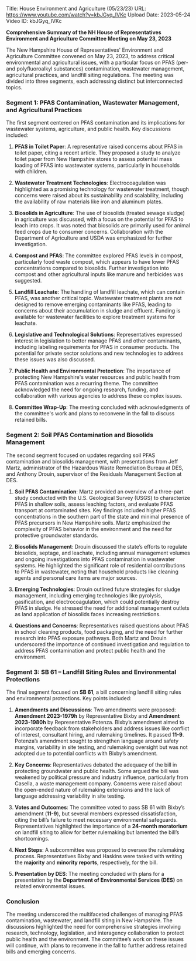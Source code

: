 Title: House Environment and Agriculture (05/23/23)
URL: https://www.youtube.com/watch?v=kbJGyq_IVKc
Upload Date: 2023-05-24
Video ID: kbJGyq_IVKc

**Comprehensive Summary of the NH House of Representatives Environment and Agriculture Committee Meeting on May 23, 2023**

The New Hampshire House of Representatives' Environment and Agriculture Committee convened on May 23, 2023, to address critical environmental and agricultural issues, with a particular focus on PFAS (per- and polyfluoroalkyl substances) contamination, wastewater management, agricultural practices, and landfill siting regulations. The meeting was divided into three segments, each addressing distinct but interconnected topics.

### **Segment 1: PFAS Contamination, Wastewater Management, and Agricultural Practices**

The first segment centered on PFAS contamination and its implications for wastewater systems, agriculture, and public health. Key discussions included:

1. **PFAS in Toilet Paper**: A representative raised concerns about PFAS in toilet paper, citing a recent article. They proposed a study to analyze toilet paper from New Hampshire stores to assess potential mass loading of PFAS into wastewater systems, particularly in households with children.

2. **Wastewater Treatment Technologies**: Electrocoagulation was highlighted as a promising technology for wastewater treatment, though concerns were raised about its sustainability and scalability, including the availability of raw materials like iron and aluminum plates.

3. **Biosolids in Agriculture**: The use of biosolids (treated sewage sludge) in agriculture was discussed, with a focus on the potential for PFAS to leach into crops. It was noted that biosolids are primarily used for animal feed crops due to consumer concerns. Collaboration with the Department of Agriculture and USDA was emphasized for further investigation.

4. **Compost and PFAS**: The committee explored PFAS levels in compost, particularly food waste compost, which appears to have lower PFAS concentrations compared to biosolids. Further investigation into compost and other agricultural inputs like manure and herbicides was suggested.

5. **Landfill Leachate**: The handling of landfill leachate, which can contain PFAS, was another critical topic. Wastewater treatment plants are not designed to remove emerging contaminants like PFAS, leading to concerns about their accumulation in sludge and effluent. Funding is available for wastewater facilities to explore treatment systems for leachate.

6. **Legislative and Technological Solutions**: Representatives expressed interest in legislation to better manage PFAS and other contaminants, including labeling requirements for PFAS in consumer products. The potential for private sector solutions and new technologies to address these issues was also discussed.

7. **Public Health and Environmental Protection**: The importance of protecting New Hampshire's water resources and public health from PFAS contamination was a recurring theme. The committee acknowledged the need for ongoing research, funding, and collaboration with various agencies to address these complex issues.

8. **Committee Wrap-Up**: The meeting concluded with acknowledgments of the committee's work and plans to reconvene in the fall to discuss retained bills.

### **Segment 2: Soil PFAS Contamination and Biosolids Management**

The second segment focused on updates regarding soil PFAS contamination and biosolids management, with presentations from Jeff Martz, administrator of the Hazardous Waste Remediation Bureau at DES, and Anthony Drouin, supervisor of the Residuals Management Section at DES.

1. **Soil PFAS Contamination**: Martz provided an overview of a three-part study conducted with the U.S. Geological Survey (USGS) to characterize PFAS in shallow soils, assess leaching factors, and evaluate PFAS transport at contaminated sites. Key findings included higher PFAS concentrations in the southern part of the state and minimal presence of PFAS precursors in New Hampshire soils. Martz emphasized the complexity of PFAS behavior in the environment and the need for protective groundwater standards.

2. **Biosolids Management**: Drouin discussed the state’s efforts to regulate biosolids, septage, and leachate, including annual management volumes and ongoing investigations into PFAS contamination in wastewater systems. He highlighted the significant role of residential contributions to PFAS in wastewater, noting that household products like cleaning agents and personal care items are major sources.

3. **Emerging Technologies**: Drouin outlined future strategies for sludge management, including emerging technologies like pyrolysis, gasification, and electrocoagulation, which could potentially destroy PFAS in sludge. He stressed the need for additional management outlets as land application of biosolids faces increasing restrictions.

4. **Questions and Concerns**: Representatives raised questions about PFAS in school cleaning products, food packaging, and the need for further research into PFAS exposure pathways. Both Martz and Drouin underscored the importance of continued investigation and regulation to address PFAS contamination and protect public health and the environment.

### **Segment 3: SB 61 – Landfill Siting Rules and Environmental Protections**

The final segment focused on **SB 61**, a bill concerning landfill siting rules and environmental protections. Key points included:

1. **Amendments and Discussions**: Two amendments were proposed: **Amendment 2023-1979h** by Representative Bixby and **Amendment 2023-1980h** by Representative Potenza. Bixby’s amendment aimed to incorporate feedback from stakeholders and address issues like conflict of interest, consultant hiring, and rulemaking timelines. It passed **11-9**. Potenza’s amendment sought to strengthen language around safety margins, variability in site testing, and rulemaking oversight but was not adopted due to potential conflicts with Bixby’s amendment.

2. **Key Concerns**: Representatives debated the adequacy of the bill in protecting groundwater and public health. Some argued the bill was weakened by political pressure and industry influence, particularly from Casella, a waste management company. Concerns were raised about the open-ended nature of rulemaking extensions and the lack of language addressing variability in site testing.

3. **Votes and Outcomes**: The committee voted to pass SB 61 with Bixby’s amendment (**11-9**), but several members expressed dissatisfaction, citing the bill’s failure to meet necessary environmental safeguards. Representatives highlighted the importance of a **24-month moratorium** on landfill siting to allow for better rulemaking but lamented the bill’s shortcomings.

4. **Next Steps**: A subcommittee was proposed to oversee the rulemaking process. Representatives Bixby and Haskins were tasked with writing the **majority** and **minority reports**, respectively, for the bill.

5. **Presentation by DES**: The meeting concluded with plans for a presentation by the **Department of Environmental Services (DES)** on related environmental issues.

### **Conclusion**

The meeting underscored the multifaceted challenges of managing PFAS contamination, wastewater, and landfill siting in New Hampshire. The discussions highlighted the need for comprehensive strategies involving research, technology, legislation, and interagency collaboration to protect public health and the environment. The committee’s work on these issues will continue, with plans to reconvene in the fall to further address retained bills and emerging concerns.
